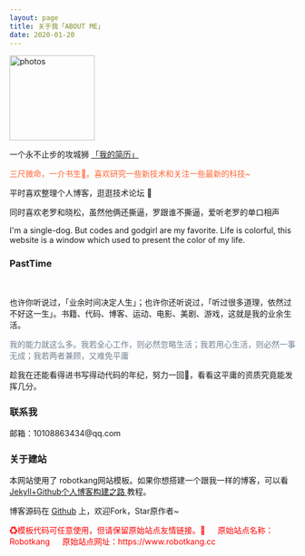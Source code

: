```yaml
---
layout: page
title: 关于我「ABOUT ME」 
date: 2020-01-20
---
```

<a><img src="https://blog.theten52.cn/images/avatar.jpg" width="150" height="150" alt="photos"/></a>

<p>
一个永不止步的攻城狮 <a href="/my_resume/" target="_blank"> 「我的简历」 </a>    



<div style="color:#FF6633">
<p>	三尺微命，一介书生🧒。喜欢研究一些新技术和关注一些最新的科技~ 
</p>
</div>
<p>
平时喜欢整理个人博客，逛逛技术论坛 💯     

<div style="color:#008B00">
<p>

</div>
<p>
同时喜欢老罗和晓松，虽然他俩还撕逼，罗跟谁不撕逼，爱听老罗的单口相声           
<p>
I'm a single-dog.  But codes and godgirl are my favorite.  Life is colorful, this website   is a window which used to present the color of my life.       

<p>
<h3> PastTime</h3>   
<!-- <img src="https://v2.jinrishici.com/one.svg?font-size=20&spacing=2&color=DarkViolet">  -->
<br />
<p>

也许你听说过，「业余时间决定人生」；也许你还听说过，「听过很多道理，依然过不好这一生」。书籍、代码、博客、运动、电影、美剧、游戏，这就是我的业余生活。            


<div style="color:#708090">
<p>
     我的能力就这么多。我若全心工作，则必然忽略生活；我若用心生活，则必然一事无成；我若两者兼顾，又难免平庸
</p>
</div>
<p>
趁我在还能看得进书写得动代码的年纪，努力一回💪，看看这平庸的资质究竟能发挥几分。

<p>

<h3> 联系我 </h3>         
<script>
	function mousemethod(op,imgid){
	document.getElementById(imgid).style.display=op;
	}
</script>

<p>
邮箱：10108863434@qq.com &emsp; 
<p>


<h3> 关于建站 </h3>   
<p>
本网站使用了 robotkang网站模板。如果你想搭建一个跟我一样的博客，可以看
<a href="https://robotkang.cc/1733.html"> Jekyll+Github个人博客构建之路 </a>
教程。

<p>

博客源码在 <a target="_blank" href='https://github.com/MengZheK/kangblog-theme' target="_blank" >Github</a> 上，欢迎Fork，Star原作者~         
<p>

<div style="color:#FF0000">
<p>
♻模板代码可任意使用，但请保留原始站点友情链接。👣   
&emsp;      
原始站点名称：Robotkang &emsp;        
原始站点网址：https://www.robotkang.cc &emsp;         
</p>
</div>
